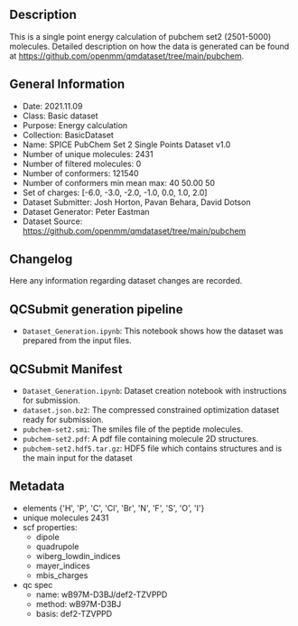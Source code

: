 ## Description

This is a single point energy calculation of pubchem set2 (2501-5000) molecules. Detailed description on how the data is generated can be found at https://github.com/openmm/qmdataset/tree/main/pubchem.

## General Information

 - Date: 2021.11.09
 - Class: Basic dataset 
 - Purpose: Energy calculation
 - Collection: BasicDataset
 - Name: SPICE PubChem Set 2 Single Points Dataset v1.0
 - Number of unique molecules:        2431
 - Number of filtered molecules:      0
 - Number of conformers:              121540
 - Number of conformers min mean max: 40  50.00 50
 - Set of charges: [-6.0, -3.0, -2.0, -1.0, 0.0, 1.0, 2.0]
 - Dataset Submitter: Josh Horton, Pavan Behara, David Dotson
 - Dataset Generator: Peter Eastman
 - Dataset Source: https://github.com/openmm/qmdataset/tree/main/pubchem

## Changelog

Here any information regarding dataset changes are recorded.

## QCSubmit generation pipeline

 - `Dataset_Generation.ipynb`: This notebook shows how the dataset was prepared from the input files. 
 
## QCSubmit Manifest

- `Dataset_Generation.ipynb`: Dataset creation notebook with instructions for submission.
- `dataset.json.bz2`: The compressed constrained optimization dataset ready for submission.
- `pubchem-set2.smi`: The smiles file of the peptide molecules.
- `pubchem-set2.pdf`: A pdf file containing molecule 2D structures.
- `pubchem-set2.hdf5.tar.gz`: HDF5 file which contains structures and is the main input for the dataset
 
## Metadata

- elements {'H', 'P', 'C', 'Cl', 'Br', 'N', 'F', 'S', 'O', 'I'}
- unique molecules 2431
- scf properties:
    - dipole
    - quadrupole
    - wiberg_lowdin_indices
    - mayer_indices
    - mbis_charges
- qc spec
    - name: wB97M-D3BJ/def2-TZVPPD
    - method: wB97M-D3BJ
    - basis: def2-TZVPPD
